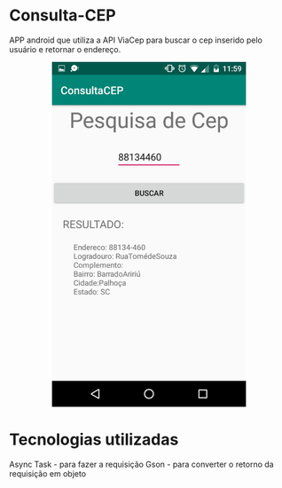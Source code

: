# Consulta-CEP
APP android que utiliza a API ViaCep para buscar o cep inserido pelo usuário e retornar o endereço.

<p align="center">
  <img src="imgAPP.jpeg" width="350" title="hover text">
</p>

# Tecnologias utilizadas
Async Task - para fazer a requisição 
Gson - para converter o retorno da requisição em objeto
